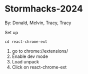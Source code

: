 # Stormhacks-2024
By: Donald, Melvin, Tracy, Tracy

Set up
```
cd react-chrome-ext
```

1. go to chrome://extensions/
2. Enable dev mode
3. Load unpack
4. Click on react-chrome-ext